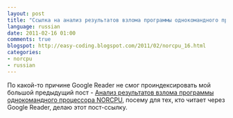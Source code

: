 ```yaml
---
layout: post
title: "Ссылка на анализ результатов взлома программы однокомандного процессора NORCPU"
language: russian
date: 2011-02-16 01:00
comments: true
blogspot: http://easy-coding.blogspot.com/2011/02/norcpu_16.html
categories:
- norcpu
- russian
---
```

По какой-то причине Google Reader не смог проиндексировать мой большой предыдущий пост - [Анализ результатов взлома программы однокомандного процессора NORCPU][], посему для тех, кто читает через Google Reader, делаю этот пост-ссылку.

[Анализ результатов взлома программы однокомандного процессора NORCPU]: /blog/russian/2011/02/16/norcpu-hack-me-challenge-analysis/
